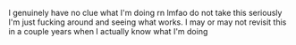 I genuinely have no clue what I'm doing rn lmfao do not take this seriously I'm just fucking around and seeing what works.
I may or may not revisit this in a couple years when I actually know what I'm doing
